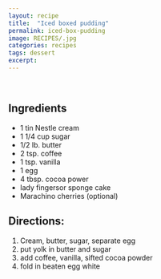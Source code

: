 ```yaml
---
layout: recipe
title:  "Iced boxed pudding"
permalink: iced-box-pudding
image: RECIPES/.jpg
categories: recipes
tags: dessert
excerpt:
---
```


<br>

## Ingredients

* 1 tin Nestle cream
* 1 1/4 cup sugar
* 1/2 lb. butter
* 2 tsp. coffee
* 1 tsp. vanilla
* 1 egg
* 4 tbsp. cocoa power
* lady fingersor sponge cake
* Marachino cherries (optional)

## Directions:

1. Cream, butter, sugar, separate egg
1. put yolk in butter and sugar
1. add coffee, vanilla, sifted cocoa powder
1. fold in beaten egg white
